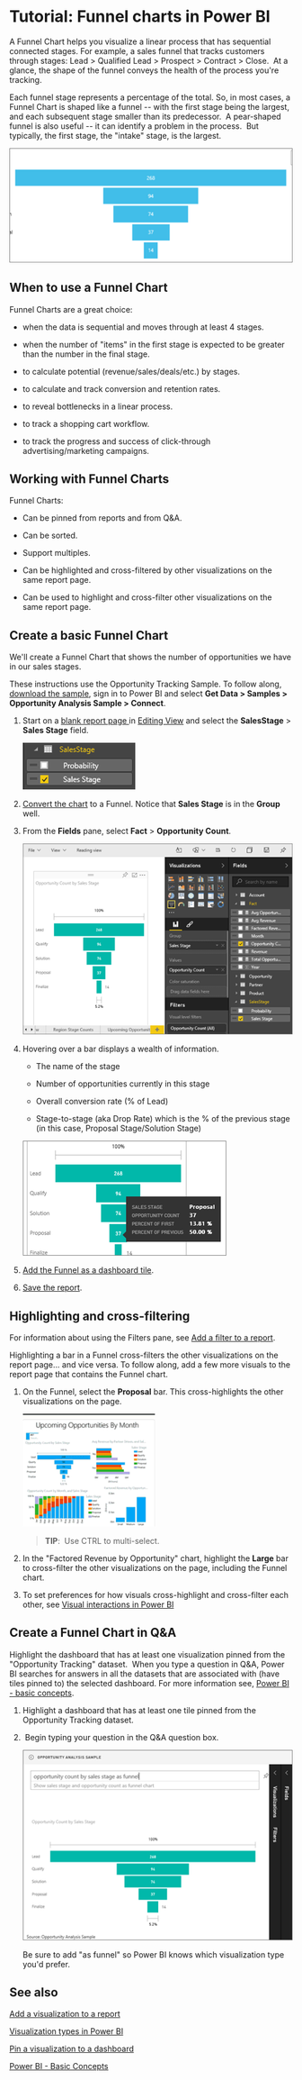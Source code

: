 ﻿<properties
   pageTitle="Tutorial: Funnel charts in Power BI"
   description="Tutorial: Funnel charts in Power BI"
   services="powerbi"
   documentationCenter=""
   authors="mihart"
   manager="mblythe"
   backup=""
   editor=""
   tags=""
   qualityFocus="no"
   qualityDate=""/>

<tags
   ms.service="powerbi"
   ms.devlang="NA"
   ms.topic="article"
   ms.tgt_pltfrm="NA"
   ms.workload="powerbi"
   ms.date="03/04/2016"
   ms.author="mihart"/>
# Tutorial: Funnel charts in Power BI

A Funnel Chart helps you visualize a linear process that has sequential connected stages. For example, a sales funnel that tracks customers through stages: Lead \> Qualified Lead \> Prospect \> Contract \> Close.  At a glance, the shape of the funnel conveys the health of the process you're tracking.

Each funnel stage represents a percentage of the total. So, in most cases, a Funnel Chart is shaped like a funnel -- with the first stage being the largest, and each subsequent stage smaller than its predecessor.  A pear-shaped funnel is also useful -- it can identify a problem in the process.  But typically, the first stage, the "intake" stage, is the largest.

![](media/powerbi-service-tutorial-funnel-charts/funnelplain.png)

## When to use a Funnel Chart

Funnel Charts are a great choice:

-   when the data is sequential and moves through at least 4 stages.

-   when the number of "items" in the first stage is expected to be greater than the number in the final stage.

-   to calculate potential (revenue/sales/deals/etc.) by stages.

-   to calculate and track conversion and retention rates.

-   to reveal bottlenecks in a linear process.

-   to track a shopping cart workflow.

-   to track the progress and success of click-through advertising/marketing campaigns.

## Working with Funnel Charts

Funnel Charts:

-   Can be pinned from reports and from Q&A.

-   Can be sorted.

-   Support multiples.

-   Can be highlighted and cross-filtered by other visualizations on the same report page.

-   Can be used to highlight and cross-filter other visualizations on the same report page.

## Create a basic Funnel Chart

We'll create a Funnel Chart that shows the number of opportunities we have in our sales stages.

These instructions use the Opportunity Tracking Sample. To follow along, [download the sample](powerbi-sample-downloads.md), sign in to Power BI and select **Get Data \> Samples \> Opportunity Analysis Sample \> Connect**.

1. Start on a [blank report page ](powerbi-service-add-a-page-to-a-report.md)in [Editing View](powerbi-service-interact-with-a-report-in-editing-view.md) and select the **SalesStage** \> **Sales Stage** field.  

	![](media/powerbi-service-tutorial-funnel-charts/FunnelSelectField_new.png)

2. [Convert the chart](powerbi-service-change-the-type-of-visualization-in-a-report.md) to a Funnel. Notice that **Sales Stage** is in the **Group** well. 

3. From the **Fields** pane, select **Fact** \> **Opportunity Count**.

	![](media/powerbi-service-tutorial-funnel-charts/funnelFinal_new.png)

4. Hovering over a bar displays a wealth of information.

	-   The name of the stage

	-   Number of opportunities currently in this stage

	-   Overall conversion rate (% of Lead) 

	-   Stage-to-stage (aka Drop Rate) which is the % of the previous stage (in this case, Proposal Stage/Solution Stage)

	![](media/powerbi-service-tutorial-funnel-charts/funnelHover_new.png)

5. [Add the Funnel as a dashboard tile](powerbi-service-dashboard-tiles.md). 

6. [Save the report](powerbi-service-save-a-report.md).

## Highlighting and cross-filtering

For information about using the Filters pane, see [Add a filter to a report](powerbi-service-add-a-filter-to-a-report.md).

Highlighting a bar in a Funnel cross-filters the other visualizations on the report page... and vice versa. To follow along, add a few more visuals to the report page that contains the Funnel chart.

1.  On the Funnel, select the **Proposal** bar. This cross-highlights the other visualizations on the page. 

    ![](media/powerbi-service-tutorial-funnel-charts/FunnelChartNoOwl.gif)

    >**TIP**:  Use CTRL to multi-select. 

2.  In the "Factored Revenue by Opportunity" chart, highlight the **Large** bar to cross-filter the other visualizations on the page, including the Funnel chart.

3. To set preferences for how visuals cross-highlight and cross-filter each other, see [Visual interactions in Power BI](powerbi-service-visual-interactions.md)

## Create a Funnel Chart in Q&A

Highlight the dashboard that has at least one visualization pinned from the "Opportunity Tracking" dataset.  When you type a question in Q&A, Power BI searches for answers in all the datasets that are associated with (have tiles pinned to) the selected dashboard. For more information see, [Power BI - basic concepts](powerbi-service-basic-concepts.md).

1.  Highlight a dashboard that has at least one tile pinned from the Opportunity Tracking dataset.

2.   Begin typing your question in the Q&A question box.

    ![](media/powerbi-service-tutorial-funnel-charts/funnelFromQnA_new.png)

    Be sure to add "as funnel" so Power BI knows which visualization type you'd prefer.

## See also

[Add a visualization to a report](powerbi-custom-visuals-add-to-report.md)

[Visualization types in Power BI](powerbi-service-visualization-types-for-reports-and-q-and-a.md)

[Pin a visualization to a dashboard](powerbi-service-pin-a-tile-to-a-dashboard-from-a-report.md)

[Power BI - Basic Concepts](powerbi-service-basic-concepts.md)
